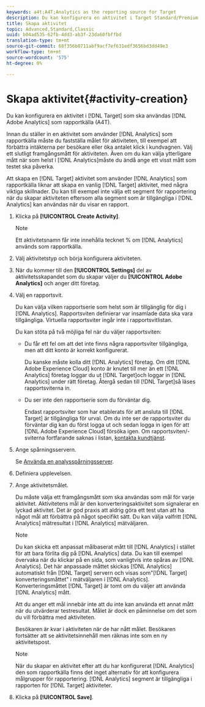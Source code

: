```yaml
---
keywords: a4t;A4T;Analytics as the reporting source for Target
description: Du kan konfigurera en aktivitet i Target Standard/Premium så att Adobe Analytics används som rapportkälla (A4T).
title: Skapa aktivitet
topic: Advanced,Standard,Classic
uuid: b04ad535-62fb-4dd3-ab3f-23da60fbffbd
translation-type: tm+mt
source-git-commit: 68f356b0711abf9acf7ef631edf3656bd3dd49e3
workflow-type: tm+mt
source-wordcount: '575'
ht-degree: 0%

---
```



# Skapa aktivitet{#activity-creation}

Du kan konfigurera en aktivitet i [!DNL Target] som ska användas [!DNL Adobe Analytics] som rapportkälla (A4T).

Innan du ställer in en aktivitet som använder [!DNL Analytics] som rapportkälla måste du fastställa målet för aktiviteten, till exempel att förbättra intäkterna per besökare eller öka antalet klick i kundvagnen. Välj ett slutligt framgångsmått för aktiviteten. Även om du kan välja ytterligare mått när som helst i [!DNL Analytics]måste du ändå ange ett visst mått som testet ska påverka.

Att skapa en [!DNL Target] aktivitet som använder [!DNL Analytics] som rapportkälla liknar att skapa en vanlig [!DNL Target] aktivitet, med några viktiga skillnader. Du kan till exempel inte välja ett segment för rapportering när du skapar aktiviteten eftersom alla segment som är tillgängliga i [!DNL Analytics] kan användas när du visar en rapport.

1. Klicka på **[!UICONTROL Create Activity]**.

   >[!NOTE]
   >
   >Ett aktivitetsnamn får inte innehålla tecknet % om [!DNL Analytics] används som rapportkälla.

1. Välj aktivitetstyp och börja konfigurera aktiviteten.
1. När du kommer till den **[!UICONTROL Settings]** del av aktivitetsskapandet som du skapar väljer du **[!UICONTROL Adobe Analytics]** och anger ditt företag.
1. Välj en rapportsvit.

   Du kan välja vilken rapportserie som helst som är tillgänglig för dig i [!DNL Analytics]. Rapportsviten definierar var insamlade data ska vara tillgängliga. Virtuella rapportsviter ingår inte i rapportsvitlistan.

   Du kan stöta på två möjliga fel när du väljer rapportsviten:

   * Du får ett fel om att det inte finns några rapportsviter tillgängliga, men att ditt konto är korrekt konfigurerat.

      Du kanske måste kolla ditt [!DNL Analytics] företag. Om ditt [!DNL Adobe Experience Cloud] konto är knutet till mer än ett [!DNL Analytics] företag loggar du ut [!DNL Target]och loggar in [!DNL Analytics] under rätt företag. Återgå sedan till [!DNL Target]så läses rapportsviterna in.

   * Du ser inte den rapportserie som du förväntar dig.

      Endast rapportsviter som har etablerats för att ansluta till [!DNL Target] är tillgängliga för urval. Om du inte ser de rapportsviter du förväntar dig kan du först logga ut och sedan logga in igen för att [!DNL Adobe Experience Cloud] försöka igen.
   Om rapportsviten/-sviterna fortfarande saknas i listan, [kontakta kundtjänst](../../cmp-resources-and-contact-information.md#reference_ACA3391A00EF467B87930A450050077C).

1. Ange spårningsservern.

   Se [Använda en analysspårningsserver](../../c-integrating-target-with-mac/a4t/analytics-tracking-server.md#task_72077BA7E93C4A65A715A18F32228823).

1. Definiera upplevelsen.
1. Ange aktivitetsmålet.

   Du måste välja ett framgångsmått som ska användas som mål för varje aktivitet. Aktivitetens mål är den konverteringsaktivitet som signalerar en lyckad aktivitet. Det är god praxis att aldrig göra ett test utan att ha något mål att förbättra på något specifikt sätt. Du kan välja valfritt [!DNL Analytics] mätresultat i [!DNL Analytics] mätväljaren.

   >[!NOTE]
   >
   >Du kan skicka ett anpassat målbaserat mått till [!DNL Analytics] i stället för att bara förlita dig på [!DNL Analytics] data. Du kan till exempel övervaka när du klickar på en sida, som vanligtvis inte spåras av [!DNL Analytics]. Det här anpassade måttet skickas [!DNL Analytics] automatiskt från [!DNL Target] servern och visas som&quot;[!DNL Target] konverteringsmåttet&quot; i mätväljaren i [!DNL Analytics]. Konverteringsmåttet [!DNL Target] är tomt om du väljer att använda [!DNL Analytics] mått.

   Att du anger ett mål innebär inte att du inte kan använda ett annat mått när du utvärderar testresultat. Målet är dock en påminnelse om det som du vill förbättra med aktiviteten.

   Besökaren är kvar i aktiviteten när de har nått målet. Besökaren fortsätter att se aktivitetsinnehåll men räknas inte som en ny aktivitetspost.

   >[!NOTE]
   >
   >När du skapar en aktivitet efter att du har konfigurerat [!DNL Analytics] den som rapportkälla finns det inget alternativ för att konfigurera målgrupper för rapportering. [!DNL Analytics] segment är tillgängliga i rapporten för [!DNL Target] aktiviteter.

1. Klicka på **[!UICONTROL Save]**.
